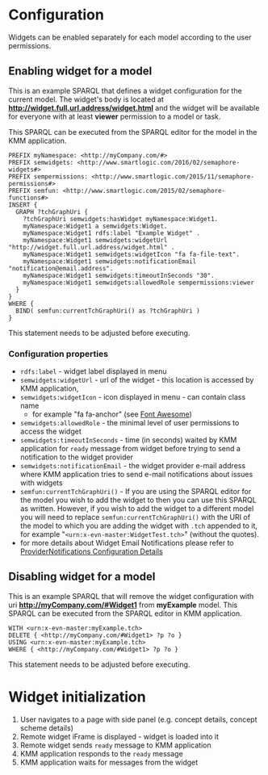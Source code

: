 # Configuration

Widgets can be enabled separately for each model according to the user permissions.

## Enabling widget for a model

This is an example SPARQL that defines a widget configuration for the current model.
The widget's body is located at **http://widget.full.url.address/widget.html**
and the widget will be available for everyone with at least **viewer** permission
to a model or task.

This SPARQL can be executed from the SPARQL editor for the model in the KMM application.

```sparql
PREFIX myNamespace: <http://myCompany.com/#>
PREFIX semwidgets: <http://www.smartlogic.com/2016/02/semaphore-widgets#>
PREFIX sempermissions: <http://www.smartlogic.com/2015/11/semaphore-permissions#>
PREFIX semfun: <http://www.smartlogic.com/2015/02/semaphore-functions#>
INSERT {
  GRAPH ?tchGraphUri {
    ?tchGraphUri semwidgets:hasWidget myNamespace:Widget1.
    myNamespace:Widget1 a semwidgets:Widget.
    myNamespace:Widget1 rdfs:label "Example Widget" .
    myNamespace:Widget1 semwidgets:widgetUrl "http://widget.full.url.address/widget.html" .
    myNamespace:Widget1 semwidgets:widgetIcon "fa fa-file-text".
    myNamespace:Widget1 semwidgets:notificationEmail "notification@email.address".
    myNamespace:Widget1 semwidgets:timeoutInSeconds "30".
    myNamespace:Widget1 semwidgets:allowedRole sempermissions:viewer
  }
}
WHERE {
  BIND( semfun:currentTchGraphUri() as ?tchGraphUri )
}
```

This statement needs to be adjusted before executing.

### Configuration properties

- `rdfs:label` - widget label displayed in menu
- `semwidgets:widgetUrl` - url of the widget - this location is accessed by KMM application,
- `semwidgets:widgetIcon` - icon displayed in menu - can contain class name
  - for example "fa fa-anchor" (see [Font Awesome](https://fortawesome.github.io/Font-Awesome/icons/))
- `semwidgets:allowedRole` - the minimal level of user permissions to access the widget
- `semwidgets:timeoutInSeconds` - time (in seconds) waited by KMM application for
  `ready` message from widget before trying to send a notification to the widget provider
- `semwidgets:notificationEmail` - the widget provider e-mail address where
  KMM application tries to send e-mail notifications about issues with widgets
- `semfun:currentTchGraphUri()` - If you are using the SPARQL editor for the model you wish to add
  the widget to then you can use this SPARQL as written. However, if you wish to add the widget to
  a different model you will need to replace `semfun:currentTchGraphUri()` with the URI of the model
  to which you are adding the widget with `.tch` appended to it, for example
  "`<urn:x-evn-master:WidgetTest.tch>`" (without the quotes).
- for more details about Widget Email Notifications please refer to
  [ProviderNotifications Configuration Details](ProviderNotifications.md)

## Disabling widget for a model

This is an example SPARQL that will remove the widget configuration with
uri **http://myCompany.com/#Widget1** from **myExample** model.
This SPARQL can be executed from the SPARQL editor in KMM application.

```sparql
WITH <urn:x-evn-master:myExample.tch>
DELETE { <http://myCompany.com/#Widget1> ?p ?o }
USING <urn:x-evn-master:myExample.tch>
WHERE { <http://myCompany.com/#Widget1> ?p ?o }
```

This statement needs to be adjusted before executing.

# Widget initialization

1. User navigates to a page with side panel (e.g. concept details, concept scheme details)
2. Remote widget iFrame is displayed - widget is loaded into it
3. Remote widget sends `ready` message to KMM application
4. KMM application responds to the `ready` message
5. KMM application waits for messages from the widget
